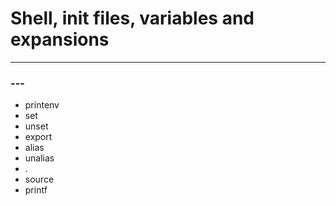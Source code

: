 #  Shell, init files, variables and expansions
---

### ---

- printenv
- set
- unset
- export
- alias
- unalias
- .
- source
- printf
